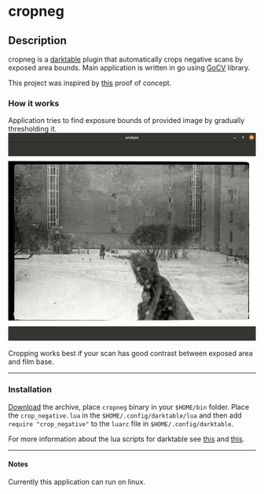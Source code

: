 # cropneg
## Description
cropneg is a [darktable](https://www.darktable.org/) plugin that automatically crops negative scans by exposed area bounds.
Main application is written in go using [GoCV](https://github.com/hybridgroup/gocv) library.
 
This project was inspired by [this](https://gist.github.com/stecman/91cb5d28d330550a1dc56fa29215cb85) proof of concept.

### How it works
Application tries to find exposure bounds of provided image by gradually thresholding it.
![](cropping.gif)

Cropping works best if your scan has good contrast between exposed area and film base.

---
### Installation
[Download](https://github.com/danilkhromov/cropneg/releases) the archive, place `cropneg` binary in your `$HOME/bin` folder. 
Place the `crop_negative.lua` in the `$HOME/.config/darktable/lua` and then add `require "crop_negative"` to the `luarc` file in `$HOME/.config/darktable`.

For more information about the lua scripts for darktable see [this](https://github.com/darktable-org/lua-scripts#enabling) 
and [this](https://www.darktable.org/usermanual/en/lua_chapter.html).

---
#### Notes
Currently this application can run on linux.

